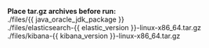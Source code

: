 **Place tar.gz archives before run:**  
./files/{{ java_oracle_jdk_package }}  
./files/elasticsearch-{{ elastic_version }}-linux-x86_64.tar.gz  
./files/kibana-{{ kibana_version }}-linux-x86_64.tar.gz  
